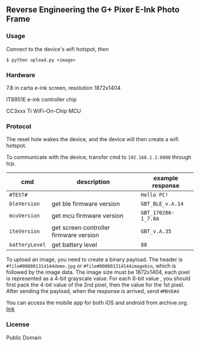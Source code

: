 ## Reverse Engineering the G+ Pixer E-Ink Photo Frame

### Usage

Connect to the device's wifi hotspot, then

`$ python upload.py <image>`

### Hardware

7.8 in carta e-ink screen, resolution 1872x1404

IT8951E e-ink controller chip

CC3xxx Ti WiFi-On-Chip MCU

### Protocol

The reset hole wakes the device, and the device will then create a wifi hotspot. 

To communicate with the device, transfer cmd to `192.168.1.1:6000` through tcp.

| cmd            | description                            | example response    |
| -------------- | -------------------------------------- | ------------------- |
| `#TEST#`       |                                        | `Hello PC!`         |
| `bleVersion`   | get ble firmware version               | `GBT_BLE_v.A.14`    |
| `mcuVersion`   | get mcu firmware version               | `GBT_170206-1_7.8A` |
| `iteVersion`   | get screen controller firmware version | `GBT_v.A.35`        |
| `batteryLevel` | get battery level                      | `88`                |

To upload an image, you need to create a binary payload. The header is `#file#000801314144demo.jpg` or `#file#000801314144imagebin`, which is followed by the image data. The image size must be 1872x1404, each pixel is represented as a 4-bit grayscale value. For each 8-bit value , you should first pack the 4-bit value of the 2nd pixel, then the value for the 1st pixel. After sending the payload, when the response is arrived, send `#MOVE#d`

You can access the mobile app for both iOS and android from archive.org. [link](https://archive.org/details/pixer-3.7.0)

### License

Public Domain

